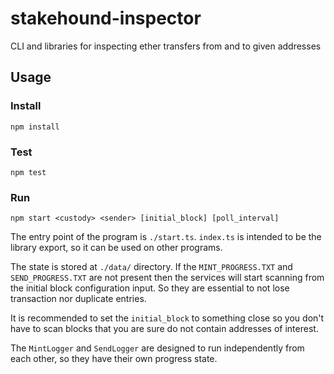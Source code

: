 # stakehound-inspector
CLI and libraries for inspecting ether transfers from and to given addresses

## Usage

### Install

```
npm install
```

### Test

```
npm test
```

### Run

```
npm start <custody> <sender> [initial_block] [poll_interval]
```

The entry point of the program is `./start.ts`. `index.ts` is intended to be the library export, so it can be used on other programs.

The state is stored at `./data/` directory. If the `MINT_PROGRESS.TXT` and `SEND_PROGRESS.TXT` are not present then
the services will start scanning from the initial block configuration input. So they are essential to not lose
transaction nor duplicate entries.

It is recommended to set the `initial_block` to something close so you don't have to scan blocks that you are sure
do not contain addresses of interest.

The `MintLogger` and `SendLogger` are designed to run independently from each other, so they have their own progress state.